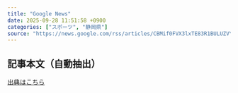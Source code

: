 ```yaml
---
title: "Google News"
date: 2025-09-28 11:51:58 +0900
categories: ["スポーツ", "静岡県"]
source: "https://news.google.com/rss/articles/CBMif0FVX3lxTE83R1BULUZVYW16R2NaekpPUFdxeWU2MWpSUW1jeV9LN3E4NVoteWo5akt0WVdESWJMeEtiOHI4YWl6UGJCeFdndEdtcjdURG1KeVlCX2xEREhIaTBSRGFYNlF3ODVXYVB3NlFVTzlDck9sb1VqN21MTGgteGZ4UzA?oc=5"
---
```


## 記事本文（自動抽出）
<body class="y0K44d EA71Tc" id="readabilityBody"></body>

[出典はこちら](https://news.google.com/rss/articles/CBMif0FVX3lxTE83R1BULUZVYW16R2NaekpPUFdxeWU2MWpSUW1jeV9LN3E4NVoteWo5akt0WVdESWJMeEtiOHI4YWl6UGJCeFdndEdtcjdURG1KeVlCX2xEREhIaTBSRGFYNlF3ODVXYVB3NlFVTzlDck9sb1VqN21MTGgteGZ4UzA?oc=5)
